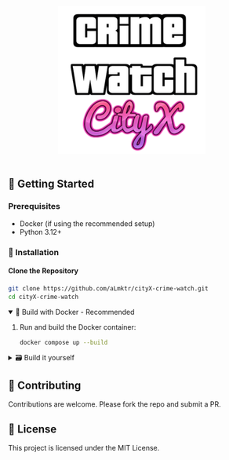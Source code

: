 <div align="center">
   <img src="./data/citx-crime-watch-logo.png" alt="cityx-crime-watch-logo"/>
</div>
<br />

## 🚀 Getting Started

### Prerequisites

- Docker (if using the recommended setup)
- Python 3.12+

### 🔧 Installation

#### Clone the Repository

```bash
git clone https://github.com/aLmktr/cityX-crime-watch.git
cd cityX-crime-watch
```

<details open>
    <summary> 🐋 Build with Docker - Recommended </summary>

1. Run and build the Docker container:

   ```bash
   docker compose up --build
   ```

</details>

<details>
    <summary>🗃️ Build it yourself</summary>
    
1. Create a virtual environment:

```bash
python -m venv venv
source venv/bin/activate  # On Windows use `venv\Scripts\activate`
```

2. Install dependencies:

   ```bash
   pip install -r requirements.txt
   ```

3. Run the application:

   ```bash
   streamlit run src/app.py
   ```

</details>

## 🤝 Contributing

Contributions are welcome. Please fork the repo and submit a PR.

## 📄 License

This project is licensed under the MIT License.
